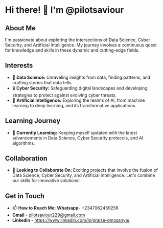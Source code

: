# Hi there! 👋 I'm @pilotsaviour

## About Me

I'm passionate about exploring the intersections of Data Science, Cyber Security, and Artificial Intelligence. My journey involves a continuous quest for knowledge and skills in these dynamic and cutting-edge fields.

## Interests

- 👀 **Data Science:** Unraveling insights from data, finding patterns, and crafting stories that data tells.
- 🔒 **Cyber Security:** Safeguarding digital landscapes and developing strategies to protect against evolving cyber threats.
- 🤖 **Artificial Intelligence:** Exploring the realms of AI, from machine learning to deep learning, and its transformative applications.

## Learning Journey

- 🌱 **Currently Learning:** Keeping myself updated with the latest advancements in Data Science, Cyber Security protocols, and AI algorithms.
  
## Collaboration

- 💞️ **Looking to Collaborate On:** Exciting projects that involve the fusion of Data Science, Cyber Security, and Artificial Intelligence. Let's combine our skills for innovative solutions!

## Get in Touch

- 📫 **How to Reach Me:** **Whatsapp**- +2347062459256
- **Gmail** - pilotsaviour229@gmail.com
- **Linkedin** - https://www.linkedin.com/in/praise-omosanya/

